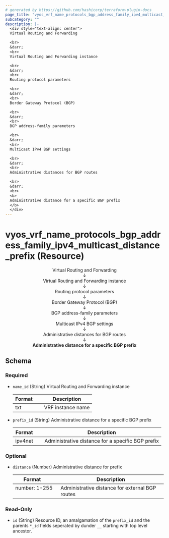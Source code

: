 ```yaml
---
# generated by https://github.com/hashicorp/terraform-plugin-docs
page_title: "vyos_vrf_name_protocols_bgp_address_family_ipv4_multicast_distance_prefix Resource - vyos"
subcategory: ""
description: |-
  <div style="text-align: center">
  Virtual Routing and Forwarding

  <br>
  &darr;
  <br>
  Virtual Routing and Forwarding instance

  <br>
  &darr;
  <br>
  Routing protocol parameters

  <br>
  &darr;
  <br>
  Border Gateway Protocol (BGP)

  <br>
  &darr;
  <br>
  BGP address-family parameters

  <br>
  &darr;
  <br>
  Multicast IPv4 BGP settings

  <br>
  &darr;
  <br>
  Administrative distances for BGP routes

  <br>
  &darr;
  <br>
  <b>
  Administrative distance for a specific BGP prefix
  </b>
  </div>
---
```


# vyos_vrf_name_protocols_bgp_address_family_ipv4_multicast_distance_prefix (Resource)

<div style="text-align: center">
Virtual Routing and Forwarding

<br>
&darr;
<br>
Virtual Routing and Forwarding instance

<br>
&darr;
<br>
Routing protocol parameters

<br>
&darr;
<br>
Border Gateway Protocol (BGP)

<br>
&darr;
<br>
BGP address-family parameters

<br>
&darr;
<br>
Multicast IPv4 BGP settings

<br>
&darr;
<br>
Administrative distances for BGP routes

<br>
&darr;
<br>
<b>
Administrative distance for a specific BGP prefix
</b>
</div>



<!-- schema generated by tfplugindocs -->
## Schema

### Required

- `name_id` (String) Virtual Routing and Forwarding instance

    |  Format &emsp; | Description  |
    |----------|---------------|
    |  txt  &emsp; |  VRF instance name  |
- `prefix_id` (String) Administrative distance for a specific BGP prefix

    |  Format &emsp; | Description  |
    |----------|---------------|
    |  ipv4net  &emsp; |  Administrative distance for a specific BGP prefix  |

### Optional

- `distance` (Number) Administrative distance for prefix

    |  Format &emsp; | Description  |
    |----------|---------------|
    |  number: 1-255  &emsp; |  Administrative distance for external BGP routes  |

### Read-Only

- `id` (String) Resource ID, an amalgamation of the `prefix_id` and the parents `*_id` fields seperated by dunder `__` starting with top level ancestor.
